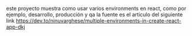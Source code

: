 este proyecto muestra como usar varios environments en react, como por ejemplo, desarrollo, producción y qa
la fuente es el articulo del siguiente link
https://dev.to/ninuvarghese/multiple-environments-in-create-react-app-dkj